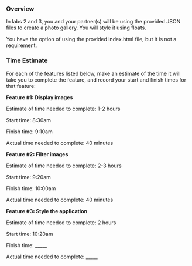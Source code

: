 ### Overview 

In labs 2 and 3, you and your partner(s) will be using the provided JSON files to create a photo gallery. You will style it using floats.

You have the option of using the provided index.html file, but it is not a requirement.

### Time Estimate

For each of the features listed below, make an estimate of the time it will take you to complete the feature, and record your start and finish times for that feature:

**Feature #1: Display images**

Estimate of time needed to complete: 1-2 hours

Start time: 8:30am

Finish time: 9:10am

Actual time needed to complete: 40 minutes

**Feature #2: Filter images**

Estimate of time needed to complete: 2-3 hours

Start time: 9:20am

Finish time: 10:00am

Actual time needed to complete: 40 minutes

**Feature #3: Style the application**

Estimate of time needed to complete: 2 hours

Start time: 10:20am

Finish time: _____

Actual time needed to complete: _____

